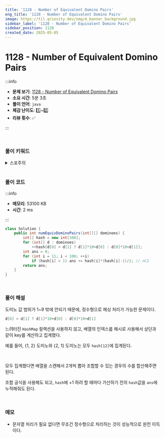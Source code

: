 ```yaml
---
title: '1128 - Number of Equivalent Domino Pairs'
eng_title: '1128 - Number of Equivalent Domino Pairs'
image: https://til.qriosity.dev/img/m_banner_background.jpg
sidebar_label: '1128 - Number of Equivalent Domino Pairs'
sidebar_position: 1128
created_date: 2025-05-05
---
```


# 1128 - Number of Equivalent Domino Pairs

:::info

- **문제 보기**: [1128 - Number of Equivalent Domino Pairs](https://leetcode.com/problems/number-of-equivalent-domino-pairs)
- **소요 시간**: 5분 3초
- **풀이 언어**: `java`
- **체감 난이도**: 1️⃣~2️⃣
- **리뷰 횟수**: ✅

:::

<br />

### 풀이 키워드

<details>
<summary>스포주의</summary>

`해시` `조합`

</details>

<br />

### 풀이 코드

:::info

- **메모리**: 53100 KB
- **시간**: 2 ms

:::

```java
class Solution {
    public int numEquivDominoPairs(int[][] dominoes) {
        int[] hash = new int[100];
        for (int[] d : dominoes)
            ++hash[d[0] > d[1] ? d[1]*10+d[0] : d[0]*10+d[1]];
        int ans = 0;
        for (int i = 11; i < 100; ++i)
            if (hash[i] > 1) ans += hash[i]*(hash[i]-1)/2; // nC2
        return ans;
    }
}
```

<br />

### 풀이 해설

도미노 값 범위가 1~9 밖에 안되기 때문에, 정수형으로 해싱 처리가 가능한 문제이다.

```java
d[0] > d[1] ? d[1]*10+d[0] : d[0]*10+d[1]
```

느려터진 `HashMap` 컬렉션을 사용하지 않고, 배열의 인덱스를 해시로 사용해서 상단과 같이 key를 계산하고 집계했다.

예를 들어, {1, 2} 도미노와 {2, 1} 도미노는 모두 `hash[12]`에 집계된다.

<br />

모두 집계했다면 배열을 스캔해서 2개씩 뽑아 조합할 수 있는 경우의 수를 합산해주면 된다.

조합 공식을 사용해도 되고, `hash`에 +1 하려 할 때마다 가산하기 전의 `hash`값을 `ans`에 누적해줘도 된다.

<br />

### 메모

- 문자열 처리가 필요 없다면 무조건 정수형으로 처리하는 것이 성능적으로 완전 이득이다.